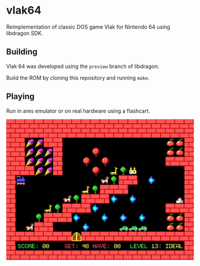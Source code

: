 # vlak64

Reimplementation of classic DOS game Vlak for Nintendo 64 using libdragon SDK.

## Building

Vlak 64 was developed using the `preview` branch of libdragon.

Build the ROM by cloning this repository and running `make`.

## Playing

Run in ares emulator or on real hardware using a flashcart.

![Image showing the game](vlak64.png)
